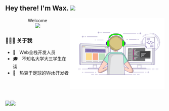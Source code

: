 <h2> Hey there! I'm Wax. <img src="https://github.com/souvikguria98/souvikguria98/blob/master/Hi.gif" width="25"></h2>
<img align="right" alt="GIF" src="https://raw.githubusercontent.com/devSouvik/devSouvik/master/gif3.gif" width="300"/>
<p align="center"> 
  Welcome<br><img src="https://profile-counter.glitch.me/MyNameWax/count.svg" />
</p>
<h3> 👨🏻‍💻 关于我 </h3>

- 🔭 &nbsp; Web全栈开发人员
- 🎓 &nbsp; 不知名大学大三学生在读
- 🌱 &nbsp; 热衷于足球的Web开发者
<br>



</br>
<br/>

<img align="" height="137px" src="https://github-readme-stats.vercel.app/api?username=MyNameWax&hide_title=true&hide_border=true&show_icons=true&include_all_commits=true&line_height=21&bg_color=0,EC6C6C,FFD479,FFFC79,73FA79&theme=graywhite&locale=cn" /><img align="" height="137px" src="https://github-readme-stats.vercel.app/api/top-langs/?username=MyNameWax&hide_title=true&hide_border=true&layout=compact&bg_color=0,73FA79,73FDFF,D783FF&theme=graywhite&locale=cn" />

</p>
